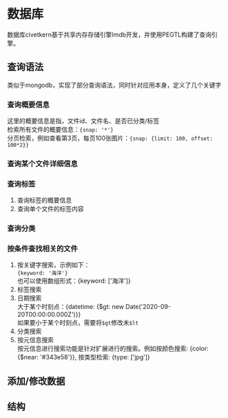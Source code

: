 # 数据库  

数据库civetkern基于共享内存存储引擎lmdb开发，并使用PEGTL构建了查询引擎。

## 查询语法  
类似于mongodb，实现了部分查询语法，同时针对应用本身，定义了几个关键字  
### 查询概要信息  
这里的概要信息是指，文件id、文件名、是否已分类/标签  
检索所有文件的概要信息：`{snap: '*'}`  
分页检索，例如查看第3页，每页100张图片：`{snap: {limit: 100, offset: 100*2}}`  
### 查询某个文件详细信息  
### 查询标签  
1. 查询标签的概要信息  
2. 查询单个文件的标签内容  
### 查询分类  
### 按条件查找相关的文件  
1. 按关键字搜索，示例如下：  
`{keyword: '海洋'}`  
也可以使用数组形式：{keyword: ['海洋']}  
2. 标签搜索  
3. 日期搜索  
大于某个时刻点：{datetime: {$gt: new Date('2020-09-20T00:00:00.000Z')}}  
如果要小于某个时刻点，需要将`$gt`修改未`$lt`
4. 分类搜索  
5. 按元信息搜索  
按元信息进行搜索功能是针对扩展进行的搜索。例如按颜色搜索: {color: {$near: '#343e58'}}, 按类型检索: {type: ['jpg']}
## 添加/修改数据

## 结构